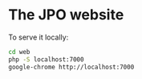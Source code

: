 # The JPO website

To serve it locally:

```bash
cd web
php -S localhost:7000
google-chrome http://localhost:7000
```